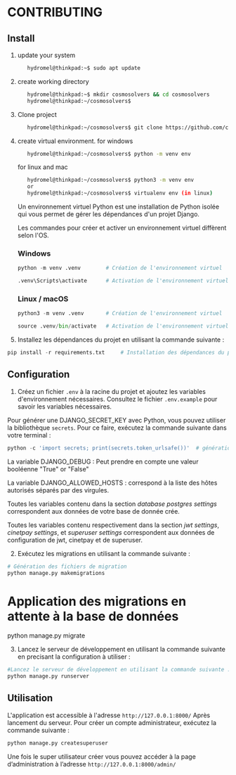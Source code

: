 # CONTRIBUTING

## Install

1. update your system
   ```bash
      hydromel@thinkpad:~$ sudo apt update
   ```
2. create working directory
   ```bash
      hydromel@thinkpad:~$ mkdir cosmosolvers && cd cosmosolvers
      hydromel@thinkpad:~/cosmosolvers$
   ```
3. Clone project
   ```bash
      hydromel@thinkpad:~/cosmosolvers$ git clone https://github.com/cosmosolvers/transoil.git
   ```
4. create virtual environment.
   for windows
   ```bash
      hydromel@thinkpad:~/cosmosolvers$ python -m venv env
   ```
   for linux and mac
   ```bash
      hydromel@thinkpad:~/cosmosolvers$ python3 -m venv env
      or
      hydromel@thinkpad:~/cosmosolvers$ virtualenv env (in linux)
   ```

   Un environnement virtuel Python est une installation de Python isolée qui vous permet de gérer les dépendances d'un projet Django.
   
    Les commandes pour créer et activer un environnement virtuel diffèrent selon l'OS.

   ### Windows
   ```python
   python -m venv .venv        # Création de l'environnement virtuel

   .venv\Scripts\activate      # Activation de l'environnement virtuel
   ```
   ### Linux / macOS
   ```python
   python3 -m venv .venv       # Création de l'environnement virtuel

   source .venv/bin/activate   # Activation de l'environnement virtuel
   ```

4. Installez les dépendances du projet en utilisant la commande suivante :

```python
pip install -r requirements.txt     # Installation des dépendances du projet
```

## Configuration

1. Créez un fichier `.env` à la racine du projet et ajoutez les variables 
d'environnement nécessaires. Consultez le fichier `.env.example` pour savoir les variables nécessaires.

Pour générer une DJANGO_SECRET_KEY avec Python, vous pouvez utiliser la bibliothèque `secrets`. Pour ce faire, exécutez la commande suivante dans votre terminal :

```python
python -c 'import secrets; print(secrets.token_urlsafe())'  # génération d'une SECRET_KEY avec Python
```
La variable DJANGO_DEBUG : Peut prendre en compte une valeur booléenne "True" or "False" 

La variable DJANGO_ALLOWED_HOSTS : correspond à la liste des hôtes autorisés séparés par des virgules.

Toutes les variables contenu dans la section *database postgres settings* correspondent aux données de votre base de donnée crée.

Toutes les variables contenu respectivement dans la section *jwt settings*, *cinetpay settings*, et *superuser settings* correspondent aux données de configuration de jwt, cinetpay et de superuser.

2. Exécutez les migrations en utilisant la commande suivante :

```python
# Génération des fichiers de migration
python manage.py makemigrations 
```

# Application des migrations en attente à la base de données 
python manage.py migrate

3. Lancez le serveur de développement en utilisant la commande suivante en precisant la configuration à utiliser :

```python
#Lancez le serveur de développement en utilisant la commande suivante :
python manage.py runserver
```

## Utilisation
L'application est accessible à l'adresse `http://127.0.0.1:8000/` 
Après lancement du serveur. Pour créer un compte administrateur, exécutez la commande suivante :

```python
python manage.py createsuperuser
```
Une fois le super utilisateur créer vous pouvez accéder à la page d’administration à l’adresse
`http://127.0.0.1:8000/admin/`
